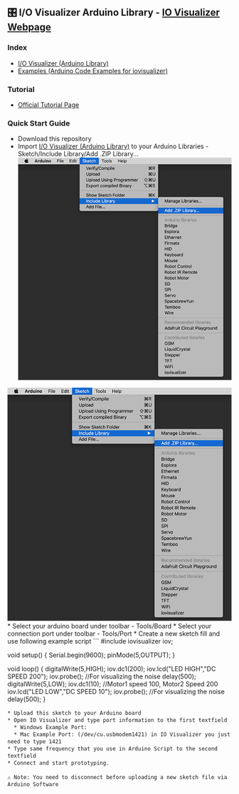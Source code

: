 ## 🎛 I/O Visualizer Arduino Library - [IO Visualizer Webpage](http://iovisualizer.com)

### Index
- [I/O Visualizer (Arduino Library)](iovisualizer/)
- [Examples (Arduino Code Examples for iovisualizer)](examples/)

### Tutorial
* [Official Tutorial Page](http://iovisualizer.com/docs.html)

### Quick Start Guide
* Download this repository
* Import [I/O Visualizer (Arduino Library)](iovisualizer/) to your Arduino Libraries - Sketch/Include Library/Add .ZIP Library...
![Import Library](Images/ImportLibrary.png)
<img src="Images/ImportLibrary.png" width="600">
* Select your arduino board under toolbar - Tools/Board
* Select your connection port under toolbar - Tools/Port
* Create a new sketch fill and use following example script
```
#include <iovisualizer.h>
iovisualizer iov;
 
void setup() {
  Serial.begin(9600);
  pinMode(5,OUTPUT);
}
 
void loop() {
  digitalWrite(5,HIGH);
  iov.dc1(200);
  iov.lcd("LED HIGH","DC SPEED 200");
  iov.probe(); //For visualizing the noise
  delay(500);
  digitalWrite(5,LOW);
  iov.dc1(10); //Motor1 speed 100, Motor2 Speed 200
  iov.lcd("LED LOW","DC SPEED 10");
  iov.probe(); //For visualizing the noise
  delay(500);
}
```
* Upload this sketch to your Arduino board
* Open IO Visualizer and type port information to the first textfield
  * Windows Example Port:
  * Mac Example Port: (/dev/cu.usbmodem1421) in IO Visualizer you just need to type 1421
* Type same frequency that you use in Arduino Script to the second textfield
* Connect and start prototyping.

⚠️ Note: You need to disconnect before uploading a new sketch file via Arduino Software

